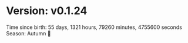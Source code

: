 # Version: v0.1.24
Time since birth: 55 days, 1321 hours, 79260 minutes, 4755600 seconds
Season: Autumn 🍁
